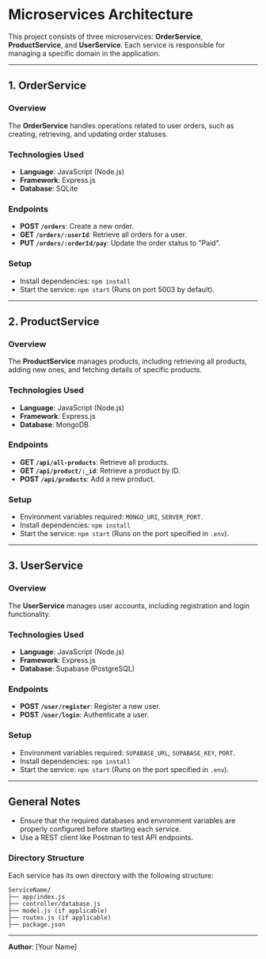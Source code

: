 
# Microservices Architecture

This project consists of three microservices: **OrderService**, **ProductService**, and **UserService**. Each service is responsible for managing a specific domain in the application.

---

## 1. OrderService

### Overview
The **OrderService** handles operations related to user orders, such as creating, retrieving, and updating order statuses.

### Technologies Used
- **Language**: JavaScript (Node.js)
- **Framework**: Express.js
- **Database**: SQLite

### Endpoints
- **POST `/orders`**: Create a new order.
- **GET `/orders/:userId`**: Retrieve all orders for a user.
- **PUT `/orders/:orderId/pay`**: Update the order status to "Paid".

### Setup
- Install dependencies: `npm install`
- Start the service: `npm start` (Runs on port 5003 by default).

---

## 2. ProductService

### Overview
The **ProductService** manages products, including retrieving all products, adding new ones, and fetching details of specific products.

### Technologies Used
- **Language**: JavaScript (Node.js)
- **Framework**: Express.js
- **Database**: MongoDB

### Endpoints
- **GET `/api/all-products`**: Retrieve all products.
- **GET `/api/product/:_id`**: Retrieve a product by ID.
- **POST `/api/products`**: Add a new product.

### Setup
- Environment variables required: `MONGO_URI`, `SERVER_PORT`.
- Install dependencies: `npm install`
- Start the service: `npm start` (Runs on the port specified in `.env`).

---

## 3. UserService

### Overview
The **UserService** manages user accounts, including registration and login functionality.

### Technologies Used
- **Language**: JavaScript (Node.js)
- **Framework**: Express.js
- **Database**: Supabase (PostgreSQL)

### Endpoints
- **POST `/user/register`**: Register a new user.
- **POST `/user/login`**: Authenticate a user.

### Setup
- Environment variables required: `SUPABASE_URL`, `SUPABASE_KEY`, `PORT`.
- Install dependencies: `npm install`
- Start the service: `npm start` (Runs on the port specified in `.env`).

---

## General Notes
- Ensure that the required databases and environment variables are properly configured before starting each service.
- Use a REST client like Postman to test API endpoints.

### Directory Structure
Each service has its own directory with the following structure:
```
ServiceName/
├── app/index.js
├── controller/database.js
├── model.js (if applicable)
├── routes.js (if applicable)
├── package.json
```

---

**Author**: [Your Name]
